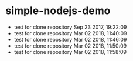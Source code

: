 # simple-nodejs-demo
* test for clone repository Sep 23 2017, 19:22:09
* test for clone repository Mar 02 2018, 11:40:09
* test for clone repository Mar 02 2018, 11:46:09
* test for clone repository Mar 02 2018, 11:50:09
* test for clone repository Mar 02 2018, 11:58:09
